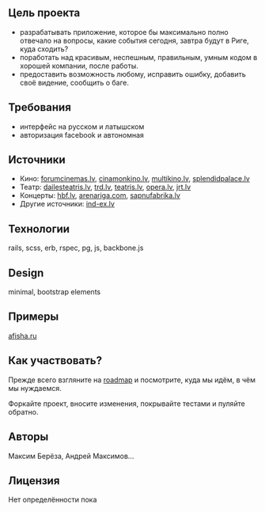 ## Цель проекта
* разрабатывать приложение, которое бы максимально полно отвечало на вопросы, какие события сегодня, завтра будут в Риге, куда сходить?
* поработать над красивым, неспешным, правильным, умным кодом в хорошей компании, после работы.
* предоставить возможность любому, исправить ошибку, добавить своё видение, сообщить о баге.

##  Требования
* интерфейс на русском и латышском
* авторизация facebook и автономная

## Источники
* Кино: [forumcinemas.lv](http://forumcinemas.lv/), [cinamonkino.lv](htp//www.cinamonkino.lv), [multikino.lv](http://multikino.lv), [splendidpalace.lv](splendidpalace.lv)
* Театр: [dailesteatris.lv](http://www.dailesteatris.lv/), [trd.lv](http://www.trd.lv/), [teatris.lv](http://www.teatris.lv/), [opera.lv](http://www.opera.lv), [jrt.lv](http://www.jrt.lv/)
* Концерты: [hbf.lv](http://www.hbf.lv/), [arenariga.com](http://www.arenariga.com/), [sapnufabrika.lv](http://www.sapnufabrika.lv)
* Другие источники: [ind-ex.lv](http://www.ind-ex.lv)

## Технологии
rails, scss, erb, rspec, pg, js, backbone.js

## Design
minimal, bootstrap elements

## Примеры
[afisha.ru](http://afisha.ru)

## Как участвовать?
Прежде всего взгляните на [roadmap](https://github.com/torbjon/afisha/wiki/Roadmap) и посмотрите, куда мы идём, в чём мы нуждаемся.

Форкайте проект, вносите изменения, покрывайте тестами и пуляйте обратно.

## Авторы
Максим Берёза, Андрей Максимов… 

## Лицензия
Нет определённости пока